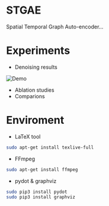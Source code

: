# STGAE
Spatial Temporal Graph Auto-encoder...



# Experiments
- Denoising results

![Demo](https://cdn.jsdelivr.net/gh/ZhouKanglei/jidianxia/2021-4-22/1619059824391-9-tremor_result.gif)

- Ablation studies
- Comparions



# Enviroment

- LaTeX tool

```bash
sudo apt-get install texlive-full
```

- FFmpeg

```bash
sudo apt-get install ffmpeg
```

- pydot & graphviz
```bash
sudo pip3 install pydot
sudo pip3 install graphviz
```

